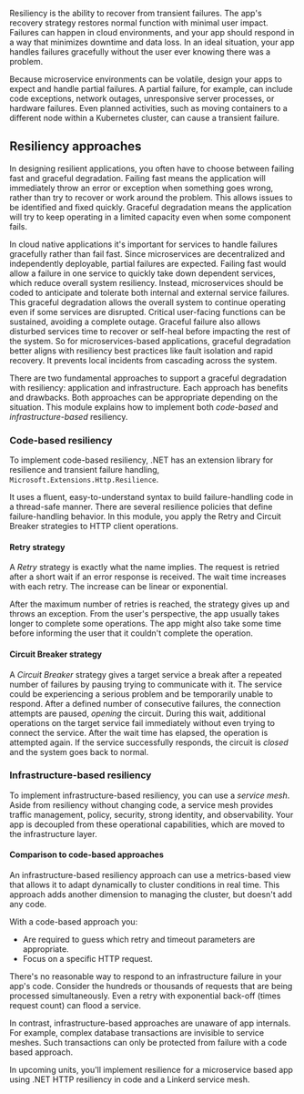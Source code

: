 Resiliency is the ability to recover from transient failures. The app's recovery strategy restores normal function with minimal user impact. Failures can happen in cloud environments, and your app should respond in a way that minimizes downtime and data loss. In an ideal situation, your app handles failures gracefully without the user ever knowing there was a problem.

Because microservice environments can be volatile, design your apps to expect and handle partial failures. A partial failure, for example,  can include code exceptions, network outages, unresponsive server processes, or hardware failures. Even planned activities, such as moving containers to a different node within a Kubernetes cluster, can cause a transient failure.

## Resiliency approaches

In designing resilient applications, you often have to choose between failing fast and graceful degradation. Failing fast means the application will immediately throw an error or exception when something goes wrong, rather than try to recover or work around the problem. This allows issues to be identified and fixed quickly. Graceful degradation means the application will try to keep operating in a limited capacity even when some component fails.

In cloud native applications it's important for services to handle failures gracefully rather than fail fast. Since microservices are decentralized and independently deployable, partial failures are expected. Failing fast would allow a failure in one service to quickly take down dependent services, which reduce overall system resiliency. Instead, microservices should be coded to anticipate and tolerate both internal and external service failures. This graceful degradation allows the overall system to continue operating even if some services are disrupted. Critical user-facing functions can be sustained, avoiding a complete outage. Graceful failure also allows disturbed services time to recover or self-heal before impacting the rest of the system. So for microservices-based applications, graceful degradation better aligns with resiliency best practices like fault isolation and rapid recovery. It prevents local incidents from cascading across the system.

There are two fundamental approaches to support a graceful degradation with resiliency: application and infrastructure. Each approach has benefits and drawbacks. Both approaches can be appropriate depending on the situation. This module explains how to implement both *code-based* and *infrastructure-based* resiliency.

### Code-based resiliency

To implement code-based resiliency, .NET has an extension library for resilience and transient failure handling, `Microsoft.Extensions.Http.Resilience`.

It uses a fluent, easy-to-understand syntax to build failure-handling code in a thread-safe manner. There are several resilience policies that define failure-handling behavior. In this module, you apply the Retry and Circuit Breaker strategies to HTTP client operations.

#### Retry strategy

A *Retry* strategy is exactly what the name implies. The request is retried after a short wait if an error response is received. The wait time increases with each retry. The increase can be linear or exponential.

After the maximum number of retries is reached, the strategy gives up and throws an exception. From the user's perspective, the app usually takes longer to complete some operations. The app might also take some time before informing the user that it couldn't complete the operation.

#### Circuit Breaker strategy

A *Circuit Breaker* strategy gives a target service a break after a repeated number of failures by pausing trying to communicate with it. The service could be experiencing a serious problem and be temporarily unable to respond. After a defined number of consecutive failures, the connection attempts are paused, *opening* the circuit. During this wait, additional operations on the target service fail immediately without even trying to connect the service. After the wait time has elapsed, the operation is attempted again. If the service successfully responds, the circuit is *closed* and the system goes back to normal.

### Infrastructure-based resiliency

To implement infrastructure-based resiliency, you can use a *service mesh*. Aside from resiliency without changing code, a service mesh provides traffic management, policy, security, strong identity, and observability. Your app is decoupled from these operational capabilities, which are moved to the infrastructure layer. 

#### Comparison to code-based approaches

An infrastructure-based resiliency approach can use a metrics-based view that allows it to adapt dynamically to cluster conditions in real time. This approach adds another dimension to managing the cluster, but doesn't add any code.

With a code-based approach you:

* Are required to guess which retry and timeout parameters are appropriate.
* Focus on a specific HTTP request.

There's no reasonable way to respond to an infrastructure failure in your app's code. Consider the hundreds or thousands of requests that are being processed simultaneously. Even a retry with exponential back-off (times request count) can flood a service.

In contrast, infrastructure-based approaches are unaware of app internals. For example, complex database transactions are invisible to service meshes. Such transactions can only be protected from failure with a code based approach.

In upcoming units, you'll implement resilience for a microservice based app  using .NET HTTP resiliency in code and a Linkerd service mesh.